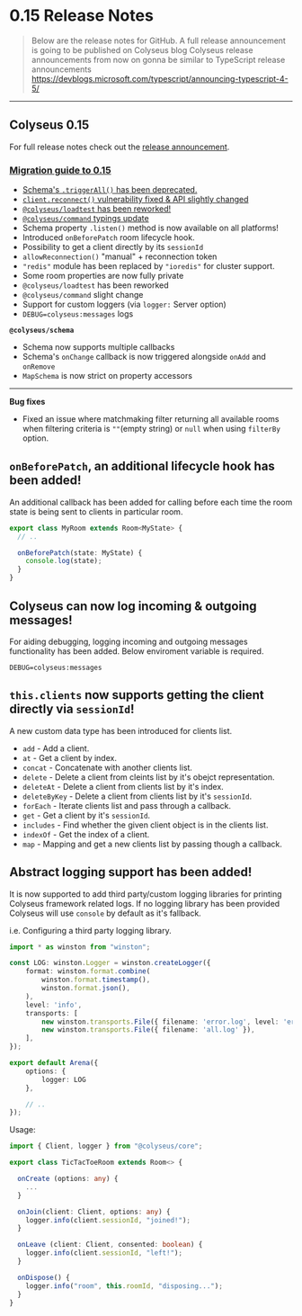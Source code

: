 # 0.15 Release Notes

> Below are the release notes for GitHub. A full release announcement is going to be published on Colyseus blog
> Colyseus release announcements from now on gonna be similar to TypeScript release announcements https://devblogs.microsoft.com/typescript/announcing-typescript-4-5/

---

## Colyseus 0.15

For full release notes check out the [release announcement](https://www.colyseus.io/post/announcing-colyseus-0-15).

### [Migration guide to 0.15](https://docs.colyseus.io/colyseus/migrating/0.15/)

- [Schema's `.triggerAll()` has been deprecated.](#schema-callbacks-api-slightly-changed)
- [`client.reconnect()` vulnerability fixed & API slightly changed](#clientreconnect-api-slightly-changed)
- [`@colyseus/loadtest` has been reworked!](#colyseusloadtest-has-been-reworked)
- [`@colyseus/command` typings update](#colyseuscommand-typings-update)
- Schema property `.listen()` method is now available on all platforms!
- Introduced `onBeforePatch` room lifecycle hook.
- Possibility to get a client directly by its `sessionId`
- `allowReconnection()` "manual" + reconnection token
- `"redis"` module has been replaced by `"ioredis"` for cluster support.
- Some room properties are now fully private
- `@colyseus/loadtest` has been reworked
- `@colyseus/command` slight change
- Support for custom loggers (via `logger:` Server option)
- `DEBUG=colyseus:messages` logs

**`@colyseus/schema`**

- Schema now supports multiple callbacks
- Schema's `onChange` callback is now triggered alongside `onAdd` and `onRemove`
- `MapSchema` is now strict on property accessors

---

**Bug fixes**

* Fixed an issue where matchmaking filter returning all available rooms when filtering criteria is `""`(empty string) or `null` when using `filterBy` option.

## `onBeforePatch`, an additional lifecycle hook has been added!

An additional callback has been added for calling before each time the room state is being sent to clients in particular room.

``````typescript
export class MyRoom extends Room<MyState> {
  // ..

  onBeforePatch(state: MyState) {
    console.log(state);
  }
}
``````

## Colyseus can now log incoming & outgoing messages!

For aiding debugging, logging incoming and outgoing messages functionality has been added. Below enviroment variable is required.

```
DEBUG=colyseus:messages
```



## `this.clients` now supports getting the client directly via `sessionId`!

A new custom data type has been introduced for clients list.

* `add` - Add a client.
* `at` - Get a client by index.
* `concat` - Concatenate with another clients list.
* `delete` - Delete a client from cleints list by it's obejct representation.
* `deleteAt` - Delete a client from clients list by it's index.
* `deleteByKey` - Delete a client from clients list by it's `sessionId`.
* `forEach` - Iterate clients list and pass through a callback.
* `get` - Get a client by it's `sessionId`.
* `includes` - Find whether the given client object is in the clients list.
* `indexOf` - Get the index of a client.
* `map` - Mapping and get a new clients list by passing though a callback.

## Abstract logging support has been added!

It is now supported to add third party/custom logging libraries for printing Colyseus framework related logs. If no logging library has been provided Colyseus will use `console` by default as it's fallback.

i.e. Configuring a third party logging library.

```typescript
import * as winston from "winston";

const LOG: winston.Logger = winston.createLogger({
    format: winston.format.combine(
        winston.format.timestamp(),
        winston.format.json(),
    ),
    level: 'info',
    transports: [
        new winston.transports.File({ filename: 'error.log', level: 'error' }),
        new winston.transports.File({ filename: 'all.log' }),
    ],
});

export default Arena({
    options: {
        logger: LOG
    },

    // ..
});
```

Usage:

```typescript
import { Client, logger } from "@colyseus/core";

export class TicTacToeRoom extends Room<> {

  onCreate (options: any) {
    ...
  }

  onJoin(client: Client, options: any) {
    logger.info(client.sessionId, "joined!");
  }

  onLeave (client: Client, consented: boolean) {
    logger.info(client.sessionId, "left!");
  }

  onDispose() {
    logger.info("room", this.roomId, "disposing...");
  }
}
```